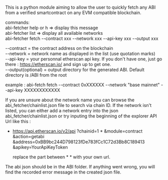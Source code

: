 This is a python module aiming to allow the user to quickly fetch any ABI from a verified smartcontract on any EVM compatible blockchain.

commands:<br>
abi-fetcher help or h => display this message<br>
abi-fetcher list => display all available networks<br>
abi-fetcher fetch --contract xxx --network xxx --api-key xxx --output xxx<br>

--contract = the contract address on the blockchain<br>
--network = network name as displayed in the list (use quotation marks)<br>
--api-key = your personnal etherscan api key. If you don't have one, just go there : https://etherscan.io/ and sign up to get one.<br>
--output(optional) = output directory for the generated ABI. Default directory is /ABI from the root<br>

example :
abi-fetch fetch --contract 0xXXXXXX --network "base mainnet" --api-key XXXXXXXXXXXX

If you are unsure about the network name you can browse the abi_fetcher/chainlist.json file to search via chain ID. If the network isn't listed, you can either add a network entry into the json abi_fetcher/chainlist.json or try inputing the beginning of the explorer API Url like this :

* https://api.etherscan.io/v2/api 
   ?chainid=1 *
   &module=contract
   &action=getabi
   &address=0xBB9bc244D798123fDe783fCc1C72d3Bb8C189413
   &apikey=YourApiKeyToken

   replace the part between * * with your own url.


The abi json should be in the ABI folder. If anything went wrong, you will find the recorded error message in the created json file.